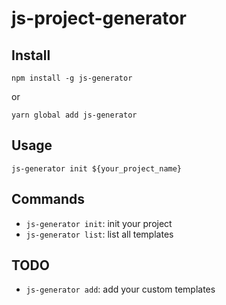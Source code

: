 # js-project-generator

## Install
```
npm install -g js-generator
```
or 

```
yarn global add js-generator
```

## Usage
```
js-generator init ${your_project_name}
```

## Commands
- `js-generator init`: init your project 
- `js-generator list`: list all templates

## TODO
- `js-generator add`: add your custom templates 
